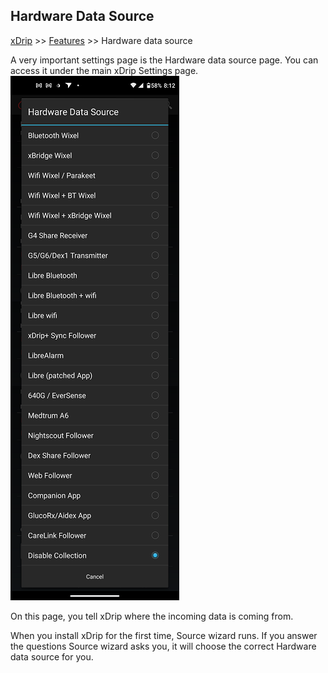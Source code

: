## Hardware Data Source
[xDrip](../README.md) >> [Features](./Features_page.md) >> Hardware data source  
  
A very important settings page is the Hardware data source page.  You can access it under the main xDrip Settings page.  
![](./images/HardwareDataSource.png)  
  
On this page, you tell xDrip where the incoming data is coming from.  
  
When you install xDrip for the first time, Source wizard runs.  If you answer the questions Source wizard asks you, it will choose the correct Hardware data source for you.  
  
  
